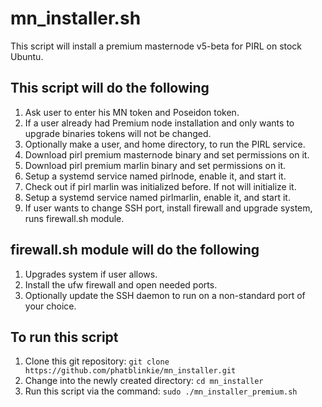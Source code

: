 # mn_installer.sh
This script will install a premium masternode v5-beta for PIRL on stock Ubuntu.

## This script will do the following
1. Ask user to enter his MN token and Poseidon token.
2. If a user already had Premium node installation and only wants to upgrade binaries tokens will not be changed.
3. Optionally make a user, and home directory, to run the PIRL service.
4. Download pirl premium masternode binary and set permissions on it.
5. Download pirl premium marlin binary and set permissions on it.
6. Setup a systemd service named pirlnode, enable it, and start it.
7. Check out if pirl marlin was initialized before. If not will initialize it.
8. Setup a systemd service named pirlmarlin, enable it, and start it.
9. If user wants to change SSH port, install firewall and upgrade system, runs firewall.sh module.

## firewall.sh module will do the following
1. Upgrades system if user allows.
2. Install the ufw firewall and open needed ports.
3. Optionally update the SSH daemon to run on a non-standard port of your choice.

## To run this script
1. Clone this git repository: `git clone https://github.com/phatblinkie/mn_installer.git`
2. Change into the newly created directory: `cd mn_installer`
3. Run this script via the command: `sudo ./mn_installer_premium.sh`

